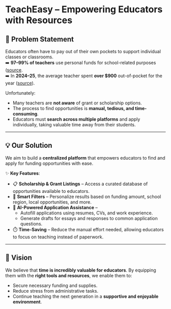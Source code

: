 # TeachEasy – Empowering Educators with Resources

## 📌 Problem Statement
Educators often have to pay out of their own pockets to support individual classes or classrooms.  
➡️ **97–99% of teachers** use personal funds for school-related purposes ([source]([link-here](https://www.globenewswire.com/de/news-release/2019/08/23/1906087/0/en/Survey-Reveals-99-of-Teachers-Use-Personal-Funds-for-School-Related-Purchases.html?utm_campaign=netcore-brand-terms&utm_content=undefined&utm_keyword=undefined%3Fwtime%3Fwtime%3Dseek_to_second_number%3Fwtime%3Dseek_to_second_number%3Fwtime&utm_medium=cpc&utm_term=undefined&utm_source=chatgpt.com)).  
➡️ In **2024–25**, the average teacher spent **over $900** out-of-pocket for the year ([source](https://www.adoptaclassroom.org/2025/06/09/2025-teacher-survey-spending-stats-classroom-needs/?utm_source=chatgpt.com)).  

Unfortunately:  
- Many teachers are **not aware** of grant or scholarship options.  
- The process to find opportunities is **manual, tedious, and time-consuming**.  
- Educators must **search across multiple platforms** and apply individually, taking valuable time away from their students.  

---

## 💡 Our Solution
We aim to build a **centralized platform** that empowers educators to find and apply for funding opportunities with ease.  

✨ **Key Features**:  
- 📋 **Scholarship & Grant Listings** – Access a curated database of opportunities available to educators.  
- 🎯 **Smart Filters** – Personalize results based on funding amount, school region, local opportunities, and more.  
- 🤖 **AI-Powered Application Assistance** –  
  - Autofill applications using resumes, CVs, and work experience.  
  - Generate drafts for essays and responses to common application questions.  
- ⏱️ **Time-Saving** – Reduce the manual effort needed, allowing educators to focus on teaching instead of paperwork.  

---

## 🚀 Vision
We believe that **time is incredibly valuable for educators**. By equipping them with the **right tools and resources**, we enable them to:  
- Secure necessary funding and supplies.  
- Reduce stress from administrative tasks.  
- Continue teaching the next generation in a **supportive and enjoyable environment**.  
